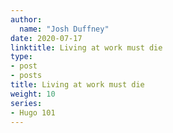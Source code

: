 ```yaml
---
author:
  name: "Josh Duffney"
date: 2020-07-17
linktitle: Living at work must die
type:
- post
- posts
title: Living at work must die
weight: 10
series:
- Hugo 101
---
```

